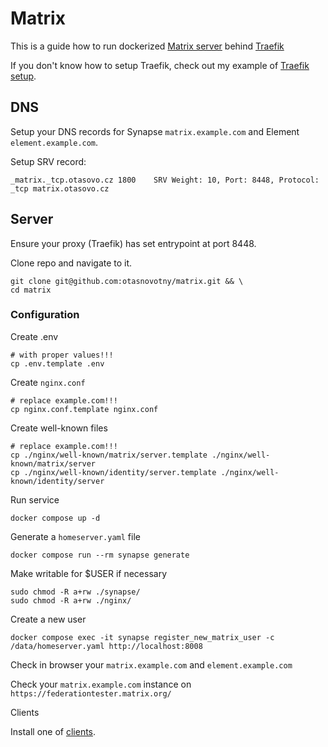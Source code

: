 # Matrix
This is a guide how to run dockerized [Matrix server](https://matrix.org/) behind [Traefik](https://traefik.io/traefik/)

If you don't know how to setup Traefik, check out my example of 
[Traefik setup](https://github.com/otasnovotny/traefik).

## DNS

Setup your DNS records for Synapse `matrix.example.com` and Element `element.example.com`. 

Setup SRV record:
```
_matrix._tcp.otasovo.cz	1800	SRV	Weight: 10, Port: 8448, Protocol: _tcp matrix.otasovo.cz
```

## Server

Ensure your proxy (Traefik) has set entrypoint at port 8448.

Clone repo and navigate to it.
```
git clone git@github.com:otasnovotny/matrix.git && \
cd matrix
```

### Configuration

Create .env
```
# with proper values!!!
cp .env.template .env
```

Create `nginx.conf`
```
# replace example.com!!!
cp nginx.conf.template nginx.conf
```

Create well-known files
```
# replace example.com!!!
cp ./nginx/well-known/matrix/server.template ./nginx/well-known/matrix/server
cp ./nginx/well-known/identity/server.template ./nginx/well-known/identity/server
```

Run service
```
docker compose up -d
```

Generate a `homeserver.yaml` file
```
docker compose run --rm synapse generate
```

Make writable for $USER if necessary
```
sudo chmod -R a+rw ./synapse/
sudo chmod -R a+rw ./nginx/
```

Create a new user
```
docker compose exec -it synapse register_new_matrix_user -c /data/homeserver.yaml http://localhost:8008
```

Check in browser your `matrix.example.com` and `element.example.com`

Check your `matrix.example.com` instance on `https://federationtester.matrix.org/`

Clients

Install one of [clients](https://matrix.org/ecosystem/clients/). 
